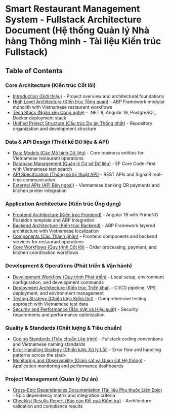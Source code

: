 # Smart Restaurant Management System - Fullstack Architecture Document (Hệ thống Quản lý Nhà hàng Thông minh - Tài liệu Kiến trúc Fullstack)

## Table of Contents

### Core Architecture (Kiến trúc Cốt lõi)

- [Introduction (Giới thiệu)](./introduction.md) - Project overview and architectural foundations
- [High Level Architecture (Kiến trúc Tổng quan)](./high-level-architecture.md) - ABP Framework modular monolith with Vietnamese restaurant workflows  
- [Tech Stack (Ngăn xếp Công nghệ)](./tech-stack.md) - .NET 8, Angular 19, PostgreSQL, Docker deployment stack
- [Unified Project Structure (Cấu trúc Dự án Thống nhất)](./unified-project-structure.md) - Repository organization and development structure

### Data & API Design (Thiết kế Dữ liệu & API)

- [Data Models (Các Mô hình Dữ liệu)](./data-models.md) - Core business entities for Vietnamese restaurant operations
- [Database Management (Quản lý Cơ sở Dữ liệu)](./database-management.md) - EF Core Code-First with Vietnamese text search
- [API Specification (Thông số kỹ thuật API)](./api-specification.md) - REST APIs and SignalR real-time communication
- [External APIs (API Bên ngoài)](./external-apis.md) - Vietnamese banking QR payments and kitchen printer integration

### Application Architecture (Kiến trúc Ứng dụng)

- [Frontend Architecture (Kiến trúc Frontend)](./frontend-architecture.md) - Angular 19 with PrimeNG Poseidon template and ABP integration
- [Backend Architecture (Kiến trúc Backend)](./backend-architecture.md) - ABP Framework layered architecture with Vietnamese localization
- [Components (Các Thành phần)](./components.md) - Frontend components and backend services for restaurant operations
- [Core Workflows (Quy trình Cốt lõi)](./core-workflows.md) - Order processing, payment, and kitchen coordination workflows

### Development & Operations (Phát triển & Vận hành)

- [Development Workflow (Quy trình Phát triển)](./development-workflow.md) - Local setup, environment configuration, and development commands
- [Deployment Architecture (Kiến trúc Triển khai)](./deployment-architecture.md) - CI/CD pipeline, VPS deployment, and environment management
- [Testing Strategy (Chiến lược Kiểm thử)](./testing-strategy.md) - Comprehensive testing approach with Vietnamese test data
- [Security and Performance (Bảo mật và Hiệu suất)](./security-and-performance.md) - Security requirements and performance optimization

### Quality & Standards (Chất lượng & Tiêu chuẩn)

- [Coding Standards (Tiêu chuẩn Lập trình)](./coding-standards.md) - Fullstack coding conventions and Vietnamese naming standards
- [Error Handling Strategy (Chiến lược Xử lý Lỗi)](./error-handling-strategy.md) - Error flow and handling patterns across the stack
- [Monitoring and Observability (Giám sát và Quan sát Hệ thống)](./monitoring-and-observability.md) - Application monitoring and performance dashboards

### Project Management (Quản lý Dự án)

- [Cross-Epic Dependencies Documentation (Tài liệu Phụ thuộc Liên Epic)](./cross-epic-dependencies-documentation.md) - Epic dependency matrix and integration criteria
- [Checklist Results Report (Báo cáo Kết quả Kiểm tra)](./checklist-results-report.md) - Architecture validation and compliance results
